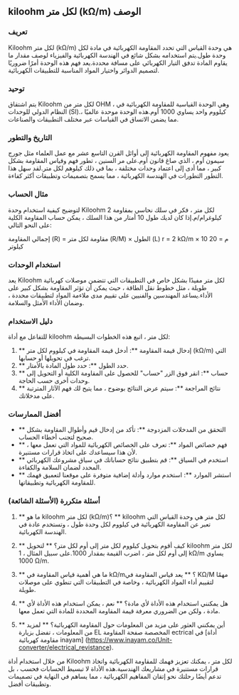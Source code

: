 ## kiloohm لكل متر (kΩ/m) الوصف

### تعريف
Kiloohm لكل متر (kΩ/m) هي وحدة القياس التي تحدد المقاومة الكهربائية في مادة لكل وحدة طول.يتم استخدامه بشكل شائع في الهندسة الكهربائية والفيزياء لوصف مقدار ما يقاوم المادة تدفق التيار الكهربائي على مسافة محددة.يعد فهم هذه الوحدة أمرًا ضروريًا لتصميم الدوائر واختيار المواد المناسبة للتطبيقات الكهربائية.

### توحيد
يتم اشتقاق Kiloohm لكل متر من OHM ، وهي الوحدة القياسية للمقاومة الكهربائية في النظام الدولي للوحدات (SI).كيلووم واحد يساوي 1000 أوم.هذه الوحدة موحدة عالميًا ، مما يضمن الاتساق في القياسات عبر مختلف التطبيقات والصناعات.

### التاريخ والتطور
يعود مفهوم المقاومة الكهربائية إلى أوائل القرن التاسع عشر مع عمل العلماء مثل جورج سيمون أوم ، الذي صاغ قانون أوم.على مر السنين ، تطور فهم وقياس المقاومة بشكل كبير ، مما أدى إلى اعتماد وحدات مختلفة ، بما في ذلك كيلوهم لكل متر.لقد سهل هذا التطور التطورات في الهندسة الكهربائية ، مما يسمح بتصميمات وتطبيقات أكثر كفاءة.

### مثال الحساب
لتوضيح كيفية استخدام وحدة Kiloohm لكل متر ، فكر في سلك نحاسي بمقاومة 2 كيلوغرام/م.إذا كان لديك طول 10 أمتار من هذا السلك ، يمكن حساب المقاومة الكلية على النحو التالي:

إجمالي المقاومة (R) = مقاومة لكل متر (R/M) × الطول (L)
r = 2 kΩ/m × 10 م = 20 كيلوتر

### استخدام الوحدات
يعد Kiloohm لكل متر مفيدًا بشكل خاص في التطبيقات التي تتضمن موصلات كهربائية طويلة ، مثل خطوط نقل الطاقة ، حيث يمكن أن تؤثر المقاومة بشكل كبير على الأداء.يساعد المهندسين والفنيين على تقييم مدى ملاءمة المواد لتطبيقات محددة ، وضمان الأداء الأمثل والسلامة.

### دليل الاستخدام
للتفاعل مع أداة kiloohm لكل متر ، اتبع هذه الخطوات البسيطة:
1. ** إدخال قيمة المقاومة **: أدخل قيمة المقاومة في كيلووم لكل متر (kΩ/m) التي ترغب في تحويلها أو حسابها.
2. ** حدد الطول **: حدد طول المادة بالأمتار.
3. ** حساب **: انقر فوق الزر "حساب" للحصول على المقاومة الكلية أو التحويل إلى وحدات أخرى حسب الحاجة.
4. ** نتائج المراجعة **: سيتم عرض النتائج بوضوح ، مما يتيح لك فهم الآثار المترتبة على مدخلاتك.

### أفضل الممارسات
- ** التحقق من المدخلات المزدوجة **: تأكد من إدخال قيم وأطوال المقاومة بشكل صحيح لتجنب أخطاء الحساب.
- ** فهم خصائص المواد **: تعرف على الخصائص الكهربائية للمواد التي تعمل معها ، لأن هذا سيساعدك على اتخاذ قرارات مستنيرة.
- ** استخدم في السياق **: قم بتطبيق نتائج حساباتك في سياق مشروعك الكهربائي المحدد لضمان السلامة والكفاءة.
- ** استشر الموارد **: استخدم موارد وأدلة إضافية متوفرة على موقعنا لتعميق فهمك للمقاومة الكهربائية وتطبيقاتها.

### أسئلة متكررة (الأسئلة الشائعة)

1. ** ما هو kiloohm لكل متر (kΩ/m)؟ **
kiloohm لكل متر هي وحدة القياس التي تعبر عن المقاومة الكهربائية في كيلووم لكل وحدة طول ، وتستخدم عادة في الهندسة الكهربائية.

2. ** كيف أقوم بتحويل كيلووم لكل متر إلى أوم لكل متر؟ **
لتحويل kiloohm لكل متر إلى أوم لكل متر ، اضرب القيمة بمقدار 1000.على سبيل المثال ، 1 kΩ/m يساوي 1000 Ω/m.

3. ** ما هي أهمية قياس المقاومة في kΩ/m؟ **
يعد قياس المقاومة في KΩ/M مهمًا لتقييم أداء المواد الكهربائية ، وخاصة في التطبيقات التي تنطوي على موصلات طويلة.

4. ** هل يمكنني استخدام هذه الأداة لأي مادة؟ **
نعم ، يمكن استخدام هذه الأداة لأي مادة ، ولكن من الضروري معرفة قيمة المقاومة المحددة للمادة التي تعمل معها.

5. ** أين يمكنني العثور على مزيد من المعلومات حول المقاومة الكهربائية؟ **
لمزيد من المعلومات ، تفضل بزيارة EL المخصصة صفحة المقاومة ectrical في [أداة مقاومة كهربائية inayam] (https://www.inayam.co/Unit-converter/electrical_revistance).

من خلال استخدام أداة Kiloohm لكل متر ، يمكنك تعزيز فهمك للمقاومة الكهربائية واتخاذ قرارات مستنيرة في مشاريعك الهندسية.هذه الأداة لا تبسيط الحسابات فحسب ، بل تدعم أيضًا رحلتك نحو إتقان المفاهيم الكهربائية ، مما يساهم في النهاية في تصميمات وتطبيقات أفضل.